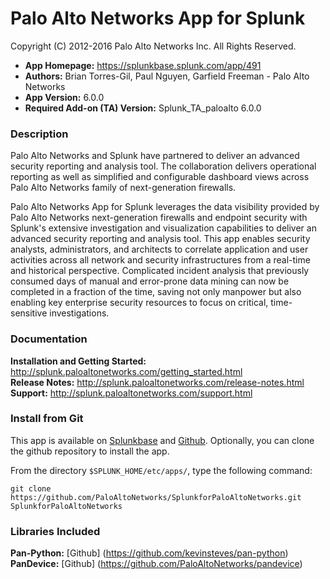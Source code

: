 
Palo Alto Networks App for Splunk
=================================

Copyright (C) 2012-2016 Palo Alto Networks Inc. All Rights Reserved.

* **App Homepage:** https://splunkbase.splunk.com/app/491
* **Authors:** Brian Torres-Gil, Paul Nguyen, Garfield Freeman - Palo Alto Networks
* **App Version:** 6.0.0
* **Required Add-on (TA) Version:** Splunk_TA_paloalto 6.0.0

### Description ###

Palo Alto Networks and Splunk have partnered to deliver an advanced
security reporting and analysis tool. The collaboration delivers
operational reporting as well as simplified and configurable dashboard
views across Palo Alto Networks family of next-generation firewalls.

Palo Alto Networks App for Splunk leverages the data visibility provided
by Palo Alto Networks next-generation firewalls and endpoint security with
Splunk's extensive investigation and visualization capabilities to deliver
an advanced security reporting and analysis tool. This app enables security
analysts, administrators, and architects to correlate application and user
activities across all network and security infrastructures from a real-time
and historical perspective. Complicated incident analysis that previously
consumed days of manual and error-prone data mining can now be completed in a
fraction of the time, saving not only manpower but also enabling key enterprise
security resources to focus on critical, time-sensitive investigations.

### Documentation ###

**Installation and Getting Started:** http://splunk.paloaltonetworks.com/getting_started.html  
**Release Notes:** http://splunk.paloaltonetworks.com/release-notes.html  
**Support:** http://splunk.paloaltonetworks.com/support.html

### Install from Git ###

This app is available on [Splunkbase](http://splunkbase.splunk.com/app/491)
and [Github](https://github.com/PaloAltoNetworks/SplunkforPaloAltoNetworks).
Optionally, you can clone the github repository to install the app.

From the directory `$SPLUNK_HOME/etc/apps/`, type the following command:

    git clone https://github.com/PaloAltoNetworks/SplunkforPaloAltoNetworks.git SplunkforPaloAltoNetworks
    
### Libraries Included ###

**Pan-Python:** [Github] (https://github.com/kevinsteves/pan-python)  
**PanDevice:** [Github] (https://github.com/PaloAltoNetworks/pandevice)
